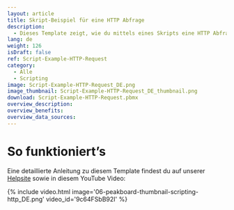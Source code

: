 ```yaml
---
layout: article
title: Skript-Beispiel für eine HTTP Abfrage
description: 
  - Dieses Template zeigt, wie du mittels eines Skripts eine HTTP Abfrage ausführen und die abgerufenen Daten weiterverarbeiten kannst.
lang: de
weight: 126
isDraft: false
ref: Script-Example-HTTP-Request
category:
  - Alle
  - Scripting
image: Script-Example-HTTP-Request_DE.png
image_thumbnail: Script-Example-HTTP-Request_DE_thumbnail.png
download: Script-Example-HTTP-Request.pbmx
overview_description:
overview_benefits:
overview_data_sources:
---
```



# So funktioniert’s
Eine detaillierte Anleitung zu diesem Template findest du auf unserer [Helpsite](https://help.peakboard.com/scripting/Script%20Templates/de-call-http-request.html) sowie in diesem YouTube Video:

{% include video.html image='06-peakboard-thumbnail-scripting-http_DE.png' video_id='9c64FSbB92I' %}